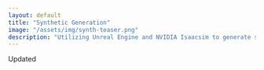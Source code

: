 ```yaml
---
layout: default
title: "Synthetic Generation"
image: "/assets/img/synth-teaser.png"
description: "Utilizing Unreal Engine and NVIDIA Isaacsim to generate synthetic smoke."
---
```

Updated
